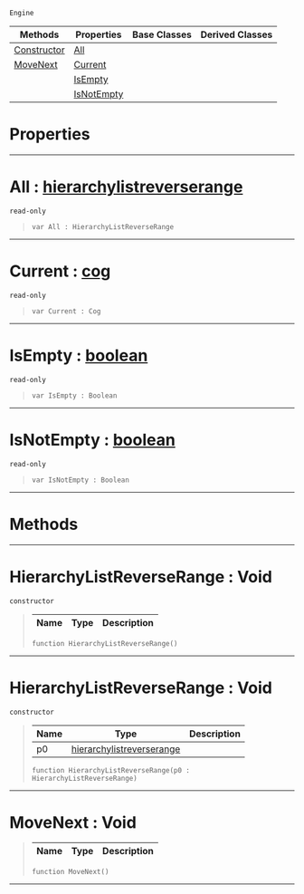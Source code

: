  `Engine`

|Methods|Properties|Base Classes|Derived Classes|
|---|---|---|---|
|[ Constructor](https://github.com/ZilchEngine/ZilchDocs/blob/master/code_reference/class_reference/hierarchylistreverserange.markdown#hierarchylistreverserang)|[ All](https://github.com/ZilchEngine/ZilchDocs/blob/master/code_reference/class_reference/hierarchylistreverserange.markdown#all-zero-engine-document)| | |
|[ MoveNext](https://github.com/ZilchEngine/ZilchDocs/blob/master/code_reference/class_reference/hierarchylistreverserange.markdown#movenext-void)|[ Current](https://github.com/ZilchEngine/ZilchDocs/blob/master/code_reference/class_reference/hierarchylistreverserange.markdown#current-zero-engine-docu)| | |
| |[ IsEmpty](https://github.com/ZilchEngine/ZilchDocs/blob/master/code_reference/class_reference/hierarchylistreverserange.markdown#isempty-zero-engine-docu)| | |
| |[ IsNotEmpty](https://github.com/ZilchEngine/ZilchDocs/blob/master/code_reference/class_reference/hierarchylistreverserange.markdown#isnotempty-zero-engine-d)| | |


 #  Properties


---  
 #  All : [hierarchylistreverserange](https://github.com/ZilchEngine/ZilchDocs/blob/master/code_reference/class_reference/hierarchylistreverserange.markdown)

 `read-only`

> 
> ``` lang=cpp, name=Nada
> var All : HierarchyListReverseRange


---  
 #  Current : [cog](https://github.com/ZilchEngine/ZilchDocs/blob/master/code_reference/class_reference/cog.markdown)

 `read-only`

> 
> ``` lang=cpp, name=Nada
> var Current : Cog


---  
 #  IsEmpty : [boolean](https://github.com/ZilchEngine/ZilchDocs/blob/master/code_reference/nada_base_types/boolean.markdown)

 `read-only`

> 
> ``` lang=cpp, name=Nada
> var IsEmpty : Boolean


---  
 #  IsNotEmpty : [boolean](https://github.com/ZilchEngine/ZilchDocs/blob/master/code_reference/nada_base_types/boolean.markdown)

 `read-only`

> 
> ``` lang=cpp, name=Nada
> var IsNotEmpty : Boolean


---  
 #  Methods


---  
 #  HierarchyListReverseRange : Void

 `constructor`

> 
> |Name|Type|Description|
> |---|---|---|
> ``` lang=cpp, name=Nada
> function HierarchyListReverseRange()
> ``` 


---  
 #  HierarchyListReverseRange : Void

 `constructor`

> 
> |Name|Type|Description|
> |---|---|---|
> |p0|[hierarchylistreverserange](https://github.com/ZilchEngine/ZilchDocs/blob/master/code_reference/class_reference/hierarchylistreverserange.markdown)| |
> ``` lang=cpp, name=Nada
> function HierarchyListReverseRange(p0 : HierarchyListReverseRange)
> ``` 


---  
 #  MoveNext : Void

> 
> |Name|Type|Description|
> |---|---|---|
> ``` lang=cpp, name=Nada
> function MoveNext()
> ``` 


---  
 

 